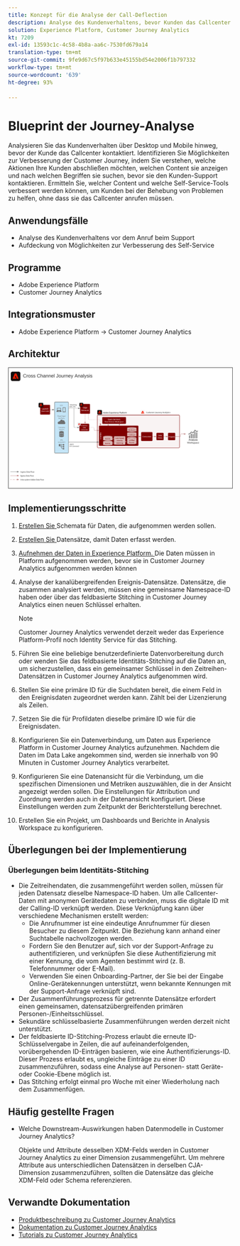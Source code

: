 ```yaml
---
title: Konzept für die Analyse der Call-Deflection
description: Analyse des Kundenverhaltens, bevor Kunden das Callcenter kontaktieren.
solution: Experience Platform, Customer Journey Analytics
kt: 7209
exl-id: 13593c1c-4c58-4b8a-aa6c-7530fd679a14
translation-type: tm+mt
source-git-commit: 9fe9d67c5f97b633e45155bd54e2006f1b797332
workflow-type: tm+mt
source-wordcount: '639'
ht-degree: 93%

---
```


# Blueprint der Journey-Analyse

Analysieren Sie das Kundenverhalten über Desktop und Mobile hinweg, bevor der Kunde das Callcenter kontaktiert. Identifizieren Sie Möglichkeiten zur Verbesserung der Customer Journey, indem Sie verstehen, welche Aktionen Ihre Kunden abschließen möchten, welchen Content sie anzeigen und nach welchen Begriffen sie suchen, bevor sie den Kunden-Support kontaktieren. Ermitteln Sie, welcher Content und welche Self-Service-Tools verbessert werden können, um Kunden bei der Behebung von Problemen zu helfen, ohne dass sie das Callcenter anrufen müssen.

## Anwendungsfälle

* Analyse des Kundenverhaltens vor dem Anruf beim Support
* Aufdeckung von Möglichkeiten zur Verbesserung des Self-Service

## Programme

* Adobe Experience Platform
* Customer Journey Analytics

## Integrationsmuster

* Adobe Experience Platform → Customer Journey Analytics

## Architektur

<img src="assets/CJA.svg" alt="Referenzarchitektur für Blueprint „Customer Journey Analytics“" style="border:1px solid #4a4a4a" />

## Implementierungsschritte

1. [Erstellen Sie ](https://experienceleague.adobe.com/docs/platform-learn/tutorials/schemas/create-a-schema.html) Schemata für Daten, die aufgenommen werden sollen.
1. [Erstellen Sie ](https://experienceleague.adobe.com/docs/platform-learn/tutorials/data-ingestion/create-datasets-and-ingest-data.html) Datensätze, damit Daten erfasst werden.
1. [Aufnehmen der Daten in Experience Platform.
](https://experienceleague.adobe.com/?recommended=ExperiencePlatform-D-1-2020.1.dataingestion)
Die Daten müssen in Platform aufgenommen werden, bevor sie in Customer Journey Analytics aufgenommen werden können
1. Analyse der kanalübergreifenden Ereignis-Datensätze.
Datensätze, die zusammen analysiert werden, müssen eine gemeinsame Namespace-ID haben oder über das feldbasierte Stitching in Customer Journey Analytics einen neuen Schlüssel erhalten. 

   >[!NOTE]
   >
   >Customer Journey Analytics verwendet derzeit weder das Experience Platform-Profil noch Identity Service für das Stitching.

1. Führen Sie eine beliebige benutzerdefinierte Datenvorbereitung durch oder wenden Sie das feldbasierte Identitäts-Stitching auf die Daten an, um sicherzustellen, dass ein gemeinsamer Schlüssel in den Zeitreihen-Datensätzen in Customer Journey Analytics aufgenommen wird.
1. Stellen Sie eine primäre ID für die Suchdaten bereit, die einem Feld in den Ereignisdaten zugeordnet werden kann. Zählt bei der Lizenzierung als Zeilen.
1. Setzen Sie die für Profildaten dieselbe primäre ID wie für die Ereignisdaten.
1. Konfigurieren Sie ein Datenverbindung, um Daten aus Experience Platform in Customer Journey Analytics aufzunehmen. Nachdem die Daten im Data Lake angekommen sind, werden sie innerhalb von 90 Minuten in Customer Journey Analytics verarbeitet.
1. Konfigurieren Sie eine Datenansicht für die Verbindung, um die spezifischen Dimensionen und Metriken auszuwählen, die in der Ansicht angezeigt werden sollen. Die Einstellungen für Attribution und Zuordnung werden auch in der Datenansicht konfiguriert. Diese Einstellungen werden zum Zeitpunkt der Berichterstellung berechnet.
1. Erstellen Sie ein Projekt, um Dashboards und Berichte in Analysis Workspace zu konfigurieren.

## Überlegungen bei der Implementierung

### Überlegungen beim Identitäts-Stitching

* Die Zeitreihendaten, die zusammengeführt werden sollen, müssen für jeden Datensatz dieselbe Namespace-ID haben. Um alle Callcenter-Daten mit anonymen Gerätedaten zu verbinden, muss die digitale ID mit der Calling-ID verknüpft werden. Diese Verknüpfung kann über verschiedene Mechanismen erstellt werden:
   * Die Anrufnummer ist eine eindeutige Anrufnummer für diesen Besucher zu diesem Zeitpunkt. Die Beziehung kann anhand einer Suchtabelle nachvollzogen werden.
   * Fordern Sie den Benutzer auf, sich vor der Support-Anfrage zu authentifizieren, und verknüpfen Sie diese Authentifizierung mit einer Kennung, die vom Agenten bestimmt wird (z. B. Telefonnummer oder E-Mail).
   * Verwenden Sie einen Onboarding-Partner, der Sie bei der Eingabe Online-Gerätekennungen unterstützt, wenn bekannte Kennungen mit der Support-Anfrage verknüpft sind.
* Der Zusammenführungsprozess für getrennte Datensätze erfordert einen gemeinsamen, datensatzübergreifenden primären Personen-/Einheitsschlüssel.
* Sekundäre schlüsselbasierte Zusammenführungen werden derzeit nicht unterstützt.
* Der feldbasierte ID-Stitching-Prozess erlaubt die erneute ID-Schlüsselvergabe in Zeilen, die auf aufeinanderfolgenden, vorübergehenden ID-Einträgen basieren, wie eine Authentifizierungs-ID. Dieser Prozess erlaubt es, ungleiche Einträge zu einer ID zusammenzuführen, sodass eine Analyse auf Personen- statt Geräte- oder Cookie-Ebene möglich ist.
* Das Stitching erfolgt einmal pro Woche mit einer Wiederholung nach dem Zusammenfügen.

## Häufig gestellte Fragen

* Welche Downstream-Auswirkungen haben Datenmodelle in Customer Journey Analytics?

   Objekte und Attribute desselben XDM-Felds werden in Customer Journey Analytics zu einer Dimension zusammengeführt. Um mehrere Attribute aus unterschiedlichen Datensätzen in derselben CJA-Dimension zusammenzuführen, sollten die Datensätze das gleiche XDM-Feld oder Schema referenzieren.

## Verwandte Dokumentation

* [Produktbeschreibung zu Customer Journey Analytics](https://helpx.adobe.com/de/legal/product-descriptions/customer-journey-analytics.html)
* [Dokumentation zu Customer Journey Analytics](https://experienceleague.adobe.com/docs/customer-journey-analytics.html?lang=de)
* [Tutorials zu Customer Journey Analytics](https://experienceleague.adobe.com/docs/customer-journey-analytics-learn/tutorials/overview.html?lang=de)
